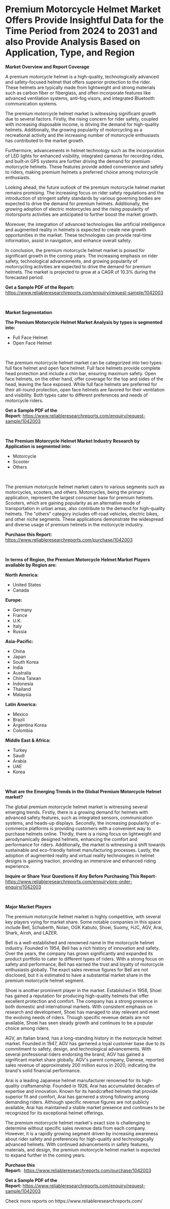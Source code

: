 <p><h1>Premium Motorcycle Helmet Market Offers Provide Insightful Data for the Time Period from 2024 to 2031 and also Provide Analysis Based on Application, Type, and Region</h1></p><p><strong>Market Overview and Report Coverage</strong></p>
<p><p>A premium motorcycle helmet is a high-quality, technologically advanced and safety-focused helmet that offers superior protection to the rider. These helmets are typically made from lightweight and strong materials such as carbon fiber or fiberglass, and often incorporate features like advanced ventilation systems, anti-fog visors, and integrated Bluetooth communication systems.</p><p>The premium motorcycle helmet market is witnessing significant growth due to several factors. Firstly, the rising concern for rider safety, coupled with increasing disposable income, is driving the demand for high-quality helmets. Additionally, the growing popularity of motorcycling as a recreational activity and the increasing number of motorcycle enthusiasts has contributed to the market growth.</p><p>Furthermore, advancements in helmet technology such as the incorporation of LED lights for enhanced visibility, integrated cameras for recording rides, and built-in GPS systems are further driving the demand for premium motorcycle helmets. These features provide added convenience and safety to riders, making premium helmets a preferred choice among motorcycle enthusiasts.</p><p>Looking ahead, the future outlook of the premium motorcycle helmet market remains promising. The increasing focus on rider safety regulations and the introduction of stringent safety standards by various governing bodies are expected to drive the demand for premium helmets. Additionally, the growing adoption of electric motorcycles and the rising popularity of motorsports activities are anticipated to further boost the market growth.</p><p>Moreover, the integration of advanced technologies like artificial intelligence and augmented reality in helmets is expected to create new growth opportunities in the market. These technologies can provide real-time information, assist in navigation, and enhance overall safety.</p><p>In conclusion, the premium motorcycle helmet market is poised for significant growth in the coming years. The increasing emphasis on rider safety, technological advancements, and growing popularity of motorcycling activities are expected to drive the demand for premium helmets. The market is projected to grow at a CAGR of 10.3% during the forecasted period.</p></p>
<p><strong>Get a Sample PDF of the Report:</strong> <a href="https://www.reliableresearchreports.com/enquiry/request-sample/1042003">https://www.reliableresearchreports.com/enquiry/request-sample/1042003</a></p>
<p>&nbsp;</p>
<p><strong>Market Segmentation</strong></p>
<p><strong>The Premium Motorcycle Helmet Market Analysis by types is segmented into:</strong></p>
<p><ul><li>Full Face Helmet</li><li>Open Face Helmet</li></ul></p>
<p>&nbsp;</p>
<p><p>The premium motorcycle helmet market can be categorized into two types: full face helmet and open face helmet. Full face helmets provide complete head protection and include a chin bar, ensuring maximum safety. Open face helmets, on the other hand, offer coverage for the top and sides of the head, leaving the face exposed. While full face helmets are preferred for their all-round protection, open face helmets are favored for their ventilation and visibility. Both types cater to different preferences and needs of motorcycle riders.</p></p>
<p><strong>Get a Sample PDF of the Report:</strong>&nbsp;<a href="https://www.reliableresearchreports.com/enquiry/request-sample/1042003">https://www.reliableresearchreports.com/enquiry/request-sample/1042003</a></p>
<p>&nbsp;</p>
<p><strong>The Premium Motorcycle Helmet Market Industry Research by Application is segmented into:</strong></p>
<p><ul><li>Motorcycle</li><li>Scooter</li><li>Others</li></ul></p>
<p>&nbsp;</p>
<p><p>The premium motorcycle helmet market caters to various segments such as motorcycles, scooters, and others. Motorcycles, being the primary application, represent the largest consumer base for premium helmets. Scooters, which are gaining popularity as an alternative mode of transportation in urban areas, also contribute to the demand for high-quality helmets. The "others" category includes off-road vehicles, electric bikes, and other niche segments. These applications demonstrate the widespread and diverse usage of premium helmets in the motorcycle industry.</p></p>
<p><strong>Purchase this Report:</strong>&nbsp; <a href="https://www.reliableresearchreports.com/purchase/1042003">https://www.reliableresearchreports.com/purchase/1042003</a></p>
<p>&nbsp;</p>
<p><strong>In terms of Region, the Premium Motorcycle Helmet Market Players available by Region are:</strong></p>
<p>
    <p> <strong> North America: </strong>
        <ul>
            <li>United States</li>
            <li>Canada</li>
        </ul>
        </p> 
    <p> <strong> Europe: </strong>
        <ul>
            <li>Germany</li>
            <li>France</li>
            <li>U.K.</li>
            <li>Italy</li>
            <li>Russia</li>
        </ul>
        </p> 
    <p> <strong> Asia-Pacific: </strong>
        <ul>
            <li>China</li>
            <li>Japan</li>
            <li>South Korea</li>
            <li>India</li>
            <li>Australia</li>
            <li>China Taiwan</li>
            <li>Indonesia</li>
            <li>Thailand</li>
            <li>Malaysia</li>
        </ul>
        </p> 
    <p> <strong> Latin America: </strong>
        <ul>
            <li>Mexico</li>
            <li>Brazil</li>
            <li>Argentina Korea</li>
            <li>Colombia</li>
        </ul>
        </p> 
    <p> <strong> Middle East & Africa: </strong>
        <ul>
            <li>Turkey</li>
            <li>Saudi</li>
            <li>Arabia</li>
            <li>UAE</li>
            <li>Korea</li>
        </ul>
    </p>
    </p>
<p>&nbsp;</p>
<p><strong>What are the Emerging Trends in the Global Premium Motorcycle Helmet market?</strong></p>
<p><p>The global premium motorcycle helmet market is witnessing several emerging trends. Firstly, there is a growing demand for helmets with advanced safety features, such as integrated sensors, communication systems, and heads-up displays. Secondly, the increasing popularity of e-commerce platforms is providing customers with a convenient way to purchase helmets online. Thirdly, there is a rising focus on lightweight and aerodynamically designed helmets, enhancing the comfort and performance for riders. Additionally, the market is witnessing a shift towards sustainable and eco-friendly helmet manufacturing processes. Lastly, the adoption of augmented reality and virtual reality technologies in helmet designs is gaining traction, providing an immersive and enhanced riding experience.</p></p>
<p><strong>Inquire or Share Your Questions If Any Before Purchasing This Report</strong>- <a href="https://www.reliableresearchreports.com/enquiry/pre-order-enquiry/1042003">https://www.reliableresearchreports.com/enquiry/pre-order-enquiry/1042003</a></p>
<p>&nbsp;</p>
<p><strong>Major Market Players</strong></p>
<p><p>The premium motorcycle helmet market is highly competitive, with several key players vying for market share. Some notable companies in this space include Bell, Schuberth, Nolan, OGK Kabuto, Shoei, Suomy, HJC, AGV, Arai, Shark, Airoh, and LAZER.</p><p>Bell is a well-established and renowned name in the motorcycle helmet industry. Founded in 1954, Bell has a rich history of innovation and safety. Over the years, the company has grown significantly and expanded its product portfolio to cater to different types of riders. With a strong focus on safety and performance, Bell has earned the trust and loyalty of motorcycle enthusiasts globally. The exact sales revenue figures for Bell are not disclosed, but it is estimated to have a substantial market share in the premium motorcycle helmet segment.</p><p>Shoei is another prominent player in the market. Established in 1958, Shoei has gained a reputation for producing high-quality helmets that offer excellent protection and comfort. The company has a strong presence in both domestic and international markets. With consistent emphasis on research and development, Shoei has managed to stay relevant and meet the evolving needs of riders. Though specific revenue details are not available, Shoei has seen steady growth and continues to be a popular choice among riders.</p><p>AGV, an Italian brand, has a long-standing history in the motorcycle helmet market. Founded in 1947, AGV has garnered a loyal customer base due to its commitment to safety, design, and technological advancements. With several professional riders endorsing the brand, AGV has gained a significant market share globally. AGV's parent company, Dainese, reported sales revenue of approximately 200 million euros in 2020, indicating the brand's solid financial performance.</p><p>Arai is a leading Japanese helmet manufacturer renowned for its high-quality craftsmanship. Founded in 1926, Arai has accumulated decades of expertise and innovation. Known for its handcrafted helmets that provide superior fit and comfort, Arai has garnered a strong following among demanding riders. Although specific revenue figures are not publicly available, Arai has maintained a stable market presence and continues to be recognized for its exceptional helmet offerings.</p><p>The premium motorcycle helmet market's exact size is challenging to determine without specific sales revenue data from each company. However, it is a rapidly growing segment driven by increasing awareness about rider safety and preferences for high-quality and technologically advanced helmets. With continued advancements in safety features, materials, and design, the premium motorcycle helmet market is expected to expand further in the coming years.</p></p>
<p><strong>Purchase this Report:</strong>&nbsp;&nbsp;<a href="https://www.reliableresearchreports.com/purchase/1042003">https://www.reliableresearchreports.com/purchase/1042003</a></p>
<p></p>
<p><strong>Get a Sample PDF of the Report:</strong>&nbsp;<a href="https://www.reliableresearchreports.com/enquiry/request-sample/1042003">https://www.reliableresearchreports.com/enquiry/request-sample/1042003</a></p>
<p>Check more reports on https://www.reliableresearchreports.com/</p>